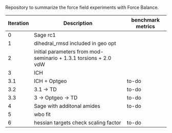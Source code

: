 Repository to summarize the force field experiments with Force Balance.

| Iteration | Description                       | benchmark metrics |
| --------- |-----------------------------------| ----------------- | 
|    0      | Sage rc1                          |                   | 
|    1      | dihedral_rmsd included in geo opt |                   | 
|    2      | initial parameters from mod-seminario + 1.3.1 torsions + 2.0 vdW  |                   | 
|    3      | ICH ||
|    3.1    | ICH + Optgeo | to-do|
|    3.2    | 3.1 -> TD          |to-do|
|    3.3    | 3 -> Optgeo -> TD |to-do|
|    4      | Sage with additonal amides |to-do|
|    5      | wbo fit ||
|    6      | hessian targets check scaling factor|to-do|
